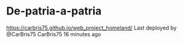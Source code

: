 # De-patria-a-patria
 https://carbris75.github.io/web_project_homeland/
Last deployed by @CarBris75 CarBris75 16 minutes ago
